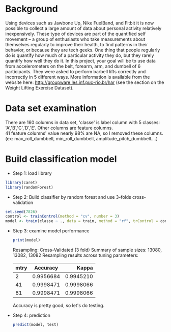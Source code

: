 # Background
Using devices such as Jawbone Up, Nike FuelBand, and Fitbit it is now possible to collect a large amount of data about personal activity relatively inexpensively. These type of devices are part of the quantified self movement – a group of enthusiasts who take measurements about themselves regularly to improve their health, to find patterns in their behavior, or because they are tech geeks. One thing that people regularly do is quantify how much of a particular activity they do, but they rarely quantify how well they do it. In this project, your goal will be to use data from accelerometers on the belt, forearm, arm, and dumbell of 6 participants. They were asked to perform barbell lifts correctly and incorrectly in 5 different ways. More information is available from the website here: http://groupware.les.inf.puc-rio.br/har (see the section on the Weight Lifting Exercise Dataset).

# Data set examination
There are 160 columns in data set,  'classe' is label column with 5 classes: 'A','B','C','D','E'. Other columns are feature columns.  
41 feature columns' value nearly 98% are NA, so I removed these columns.
(ex: max_roll_dumbbell, min_roll_dumbbell, amplitude_pitch_dumbbell....)  

# Build classification model
* Step 1: load library  
 ```R
 library(caret)
 library(randomForest)
 ```
* Step 2:  Build classifier by random forest and use 3-folds cross-validation
```R
set.seed(7826) 
control <- trainControl(method = "cv", number = 3)
model <- train(classe ~ ., data = train, method = "rf", trControl = control)
```
* Step 3: examine model performance
  ```R
  print(model)
  ```
  Resampling: Cross-Validated (3 fold) 
  Summary of sample sizes: 13080, 13082, 13082 
  Resampling results across tuning parameters:

  | mtry   |      Accuracy      |  Kappa |
  |----------|:-------------:|------:|
  | 2 |  0.9956684 | 0.9945210 |
  | 41 |    0.9998471   |   0.9998066 |
  | 81 | 0.9998471 |    0.9998066 |
  
  Accuracy is pretty good, so let's do testing.
* Step 4: prediction
  ```R
  predict(model, test)
  ```
